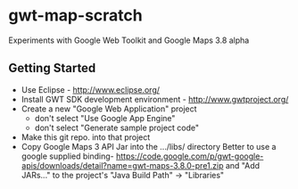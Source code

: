 gwt-map-scratch
===============

Experiments with Google Web Toolkit and Google Maps 3.8 alpha


Getting Started
---------------

* Use Eclipse - http://www.eclipse.org/
* Install GWT SDK development environment - http://www.gwtproject.org/
* Create a new "Google Web Application" project
  - don't select "Use Google App Engine"
  - don't select "Generate sample project code"
* Make this git repo. into that project
* Copy Google Maps 3 API Jar into the .../libs/ directory 
  Better to use a google supplied binding-
  https://code.google.com/p/gwt-google-apis/downloads/detail?name=gwt-maps-3.8.0-pre1.zip
  and "Add JARs..." to the project's "Java Build Path" -> "Libraries"

